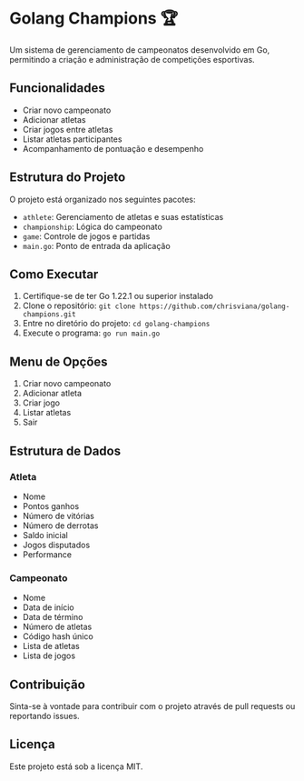 # Golang Champions 🏆

Um sistema de gerenciamento de campeonatos desenvolvido em Go, permitindo a criação e administração de competições esportivas.

## Funcionalidades

- Criar novo campeonato
- Adicionar atletas
- Criar jogos entre atletas
- Listar atletas participantes
- Acompanhamento de pontuação e desempenho

## Estrutura do Projeto

O projeto está organizado nos seguintes pacotes:

- `athlete`: Gerenciamento de atletas e suas estatísticas
- `championship`: Lógica do campeonato
- `game`: Controle de jogos e partidas
- `main.go`: Ponto de entrada da aplicação

## Como Executar

1. Certifique-se de ter Go 1.22.1 ou superior instalado
2. Clone o repositório: `git clone https://github.com/chrisviana/golang-champions.git`
3. Entre no diretório do projeto: `cd golang-champions`
4. Execute o programa: `go run main.go`


## Menu de Opções

1. Criar novo campeonato
2. Adicionar atleta
3. Criar jogo
4. Listar atletas
5. Sair

## Estrutura de Dados

### Atleta
- Nome
- Pontos ganhos
- Número de vitórias
- Número de derrotas
- Saldo inicial
- Jogos disputados
- Performance

### Campeonato
- Nome
- Data de início
- Data de término
- Número de atletas
- Código hash único
- Lista de atletas
- Lista de jogos

## Contribuição

Sinta-se à vontade para contribuir com o projeto através de pull requests ou reportando issues.

## Licença

Este projeto está sob a licença MIT.
